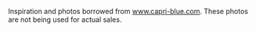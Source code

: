 Inspiration and photos borrowed from www.capri-blue.com. These photos are not being used for actual sales.